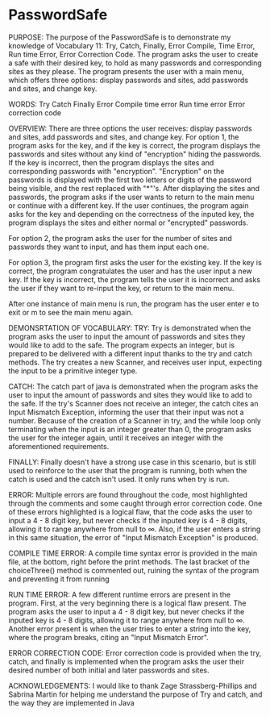 # PasswordSafe
PURPOSE: The purpose of the PasswordSafe is to demonstrate my knowledge of Vocabulary 11: Try, Catch, Finally, Error Compile, Time Error, Run time Error, Error Correction Code. The program asks the user to create a safe with their desired key, to hold as many passwords and corresponding sites as they please. The program presents the user with a main menu, which offers three options: display passwords and sites, add passwords and sites, and change key.

WORDS:
Try
Catch
Finally
Error
Compile time error
Run time error
Error correction code

OVERVIEW: There are three options the user receives: display passwords and sites, add passwords and sites, and change key.
For option 1, the program asks for the key, and if the key is correct, the program displays the passwords and sites without
any kind of "encryption" hiding the passwords. If the key is incorrect, then the program displays the sites
and corresponding passwords with "encryption". "Encryption" on the passwords is displayed with the first two letters or digits
of the password being visible, and the rest replaced with "*"'s. After displaying the sites and passwords, the program asks
if the user wants to return to the main menu or continue with a different key. If the user continues, the program again asks
for the key and depending on the correctness of the inputed key, the program displays the sites and either normal or
"encrypted" passwords.

For option 2, the program asks the user for the number of sites and passwords they want to input, and has them input each one.

For option 3, the program first asks the user for the existing key. If the key is correct, the program congratulates the user
and has the user input a new key. If the key is incorrect, the program tells the user it is incorrect and asks the user if
they want to re-input the key, or return to the main menu.

After one instance of main menu is run, the program has the user enter e to exit or m to see the main menu again.


DEMONSRTATION OF VOCABULARY:
TRY: Try is demonstrated when the program asks the user to input the amount of passwords and sites they would like to add to
the safe. The program expects an integer, but is prepared to be delivered with a different input thanks to the try and catch
methods. The try creates a new Scanner, and receives user input, expecting the input to be a primitive integer type.

CATCH: The catch part of java is demonstrated when the program asks the user to input the amount of passwords and sites they
would like to add to the safe. If the try's Scanner does not receive an integer, the catch cites an Input Mismatch Exception,
informing the user that their input was not a number. Because of the creation of a Scanner in try, and the while loop only
terminating when the input is an integer greater than 0, the program asks the user for the integer again, until it receives
an integer with the aforementioned requirements.

FINALLY: Finally doesn't have a strong use case in this scenario, but is still used to reinforce to the user that the program
is running, both when the catch is used and the catch isn't used. It only runs when try is run.

ERROR: Multiple errors are found throughout the code, most highlighted through the comments and some caught through error
correction code. One of these errors highlighted is a logical flaw, that the code asks the user to input a 4 - 8 digit key,
but never checks if the inputed key is 4 - 8 digits, allowing it to range anywhere from null to ∞. Also, if the user enters
a string in this same situation, the error of "Input Mismatch Exception" is produced.

COMPILE TIME ERROR: A compile time syntax error is provided in the main file, at the bottom, right before the print methods.
The last bracket of the choiceThree() method is commented out, ruining the syntax of the program and preventing it from
running

RUN TIME ERROR: A few different runtime errors are present in the program. First, at the very beginning there is a logical
flaw present. The program asks the user to input a 4 - 8 digit key, but never checks if the inputed key is 4 - 8 digits,
allowing it to range anywhere from null to ∞.  Another error present is when the user tries to enter a string into the key,
where the program breaks, citing an "Input Mismatch Error".

ERROR CORRECTION CODE: Error correction code is provided when the try, catch, and finally is implemented when the program
asks the user their desired number of both initial and later passwords and sites.

ACKNOWLEDGEMENTS: I would like to thank Zage Strassberg-Phillips and Sabrina Martin for helping me understand the purpose of Try and catch, and the way they are implemented in Java
